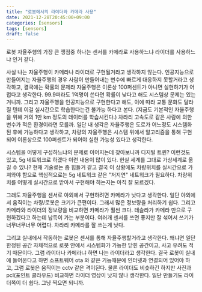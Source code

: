 ```yaml
---
title: "로봇에서의 라이더와 카메라 사용"
date: 2021-12-28T20:45:00+09:00
categories: [sensors]
tags: [sensors]
draft: false
---
```




로봇 자율주행의 가장 큰 쟁점중 하나는 센서를 카메라로 사용하느냐 라이더를 사용하느냐 인거 같다.

사실 나는 자율주행이 카메라나 라이더로 구현될거라고 생각하지 않는다. 인공지능으로 만들어지는 자율주행의 경우 사람이 만들어내는 변수에 빠르게 대응하지 못할거라고 생각하고, 결국에는 확률의 문제라 자율주행은 이론상 100퍼센트가 아니면 실현하기가 어렵다고 생각한다. 99.9퍼라도 1억명이 쓴다면 확률이 낮다고 해도 시스템상 문제는 있는거니까. 그리고 자율주행을 인공지능으로 구현한다고 해도, 이에 따라 교통 문화도 달라질 텐데 이걸 실시간으로 학습한다는건 불가능 하다고 본다. (지금도 기본적인 자율주행을 위해 거의 1만 km 정도의 데이터를 학습시킨다.) 차라리 고속도로 같은 사람에 의한 변수가 적은 환경이라면 모를까. 일단 내 생각은 자율주행은 도로가 어느정도 시스템화 된 후에 가능하다고 생각하고, 차량의 자율주행은 시스템 위에서 알고리즘을 통해 구현되어 이론상으로 100퍼센트가 되어야 실현 가능성 있다고 생각한다.


시스템을 어떻게 구성하느냐의 문제로 이어지는데 찾아보니까 디지털 트윈? 이런것도 있고, 5g 네트워크로 하겠다 이런 내용이 많이 있다. 현실 세계를 그대로 가상세계로 옮길 수 있나? 현재 기술로는 좀 힘들거 같고 결국 이 상황에도 차량위치를 실시간으로 가져와야 함으로 핵심적으로는 5g 네트워크 같은 "저지연" 네트워크가 필요하다. 차량위치를 어떻게 실시간으로 받아서 구현해야 하는지는 아직 잘 모르겠다.


그래도 자율주행을 센서로 야외에서 구현하려면 카메라가 낫다고 생각한다. 일단 야외에서 움직이는 차량/로봇은 크기가 큰편이다. 그래서 많은 정보량을 처리하기 쉽다. 그리고 카메라와 라이더의 정보량을 비교하면 카메라가 훨씬 크다. 테슬라가 카메라 만으로 구현하겠다고 하는데 납득이 가는 부분이다. 여러개 센서를 쓰면 좋지만 잘 섞어서 쓰기가 너무너무너무 어렵다. 차라리 카메라를 잘 쓰는게 낫다.


그리고 실내에서 작동하는 로봇은 센서를 통해 자율주행할거라고 생각한다. 왜냐면 일단 한정된 공간 자체적으로 로봇 안에서 시스템화가 가능한 닫힌 공간이고, 사고 우려도 적기 때문이다. 그럼 라이더나 카메라냐 하면 나는 라이더라고 생각한다. 결국 로봇이 실내에 들어온다고 하면 소프트웨어 ota 와 같은 기능때문에 인터넷과 연결되어 있어야 하고, 그럼 로봇은 움직이는 cctv 같은 격이된다. 물론 라이더도 비슷하긴 하지만 사진과 pcl(포인트 클라우드) 비교하면 라이더 영상이 낫지 않나 생각한다. 일단 만들기도 라이더쪽이 더 쉽다. 그냥 찍으면 되니까.


